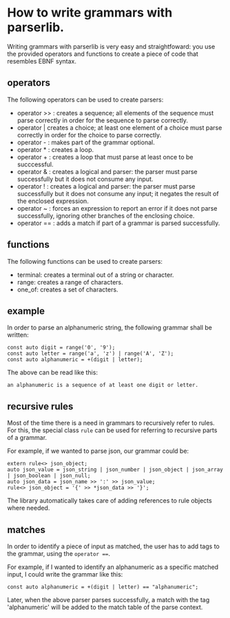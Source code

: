 # How to write grammars with parserlib.

Writing grammars with parserlib is very easy and straightfoward: you use the provided operators and functions to create a piece of code that resembles EBNF syntax.

## operators

The following operators can be used to create parsers:

- operator >> : creates a sequence; all elements of the sequence must parse correctly in order for the sequence to parse correctly.
- operator | creates a choice; at least one element of a choice must parse correctly in order for the choice to parse correctly.
- operator - : makes part of the grammar optional.
- operator * : creates a loop.
- operator + : creates a loop that must parse at least once to be succcessful.
- operator & : creates a logical and parser: the parser must parse successfully but it does not consume any input.
- operator ! : creates a logical and parser: the parser must parse successfully but it does not consume any input; it negates the result of the enclosed expression.
- operator ~ : forces an expression to report an error if it does not parse successfully, ignoring other branches of the enclosing choice.
- operator == : adds a match if part of a grammar is parsed successfully.

## functions

The following functions can be used to create parsers:


- terminal: creates a terminal out of a string or character.
- range: creates a range of characters.
- one_of: creates a set of characters.

## example

In order to parse an alphanumeric string, the following grammar shall be written:

	const auto digit = range('0', '9');
	const auto letter = range('a', 'z') | range('A', 'Z');
	const auto alphanumeric = +(digit | letter);

The above can be read like this: 

	an alphanumeric is a sequence of at least one digit or letter.

## recursive rules

Most of the time there is a need in grammars to recursively refer to rules. For this, the special class `rule` can be used for referring to recursive parts of a grammar.

For example, if we wanted to parse json, our grammar could be:

    extern rule<> json_object;
	auto json_value = json_string | json_number | json_object | json_array | json_boolean | json_null;
	auto json_data = json_name >> ':' >> json_value;
	rule<> json_object = '{' >> *json_data >> '}';

The library automatically takes care of adding references to rule objects where needed.

## matches

In order to identify a piece of input as matched, the user has to add tags to the grammar, using the `operator ==`.

For example, if I wanted to identify an alphanumeric as a specific matched input, I could write the grammar like this:

	const auto alphanumeric = +(digit | letter) == "alphanumeric";

Later, when the above parser parses successfully, a match with the tag 'alphanumeric' will be added to the match table of the parse context.
